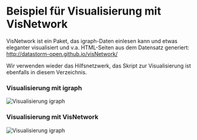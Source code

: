# Beispiel für Visualisierung mit VisNetwork
VisNetwork ist ein Paket, das igraph-Daten einlesen kann und etwas eleganter visualisiert und v.a. HTML-Seiten aus dem Datensatz generiert: http://datastorm-open.github.io/visNetwork/

Wir verwenden wieder das Hilfsnetzwerk, das Skript zur Visualisierung ist ebenfalls in diesem Verzeichnis.

### Visualisierung mit igraph
![Visualisierung igraph](https://github.com/hdm-crpr/226305/blob/master/ss18_block/visualisierung/Visualisierung_igraph.png)

### Visualisierung mit VisNetwork
![Visualisierung igraph](https://github.com/hdm-crpr/226305/blob/master/ss18_block/visualisierung/Visualisierung_VisNetwork.png)
